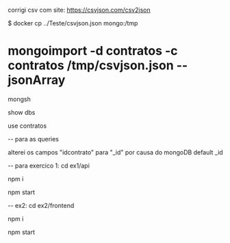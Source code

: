 corrigi csv com site: https://csvjson.com/csv2json

$ docker cp ../Teste/csvjson.json mongo:/tmp

# mongoimport -d contratos -c contratos /tmp/csvjson.json --jsonArray

mongsh

show dbs

use contratos

-- para as queries

alterei os campos "idcontrato" para "_id" por causa do mongoDB default _id

-- para exercico 1:
cd ex1/api

npm i

npm start

-- ex2:
cd ex2/frontend

npm i

npm start